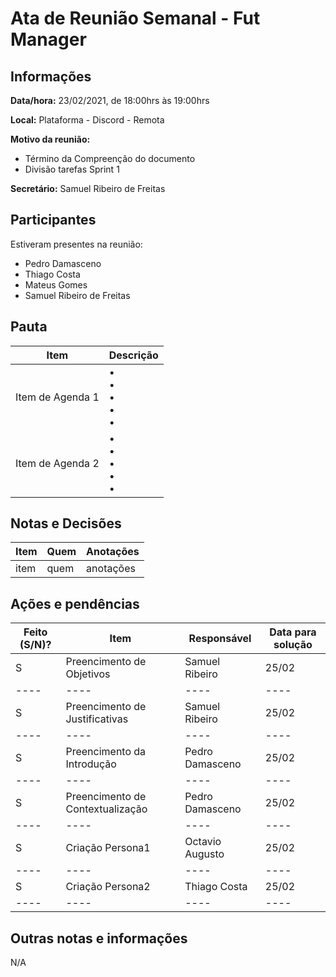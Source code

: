 # Ata de Reunião Semanal - Fut Manager

## Informações
**Data/hora:** 23/02/2021, de 18:00hrs às 19:00hrs

**Local:** Plataforma - Discord - Remota

**Motivo da reunião:** 
 * Término da Compreenção do documento
 * Divisão tarefas Sprint 1

**Secretário:** Samuel Ribeiro de Freitas

## Participantes
Estiveram presentes na reunião:
- Pedro Damasceno
- Thiago Costa
- Mateus Gomes
- Samuel Ribeiro de Freitas

## Pauta

Item | Descrição
---- | ----
Item de Agenda 1 | • <br>• <br>• <br>• <br>• 
Item de Agenda 2 | • <br>• <br>• <br>• <br>• 

## Notas e Decisões
Item | Quem | Anotações |
---- | ---- | ---- |
item | quem | anotações |


## Ações e pendências
| Feito (S/N)? | Item | Responsável | Data para solução |
| ---- | ---- | ---- | ---- |
| S | Preencimento de Objetivos        | Samuel Ribeiro  | 25/02 |
| ---- | ---- | ---- | ---- |
| S | Preencimento de Justificativas   | Samuel Ribeiro  | 25/02 
| ---- | ---- | ---- | ---- |
| S | Preencimento da Introdução       | Pedro Damasceno | 25/02 
| ---- | ---- | ---- | ---- |
| S | Preencimento de Contextualização | Pedro Damasceno | 25/02 
| ---- | ---- | ---- | ---- |
| S | Criação Persona1                 | Octavio Augusto | 25/02 
| ---- | ---- | ---- | ---- |
| S | Criação Persona2                 | Thiago Costa    | 25/02 
| ---- | ---- | ---- | ---- |


## Outras notas e informações
N/A


